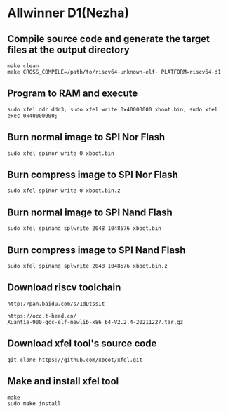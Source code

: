 # Allwinner D1(Nezha)

## Compile source code and generate the target files at the output directory
```shell
make clean
make CROSS_COMPILE=/path/to/riscv64-unknown-elf- PLATFORM=riscv64-d1
```

## Program to RAM and execute
```shell
sudo xfel ddr ddr3; sudo xfel write 0x40000000 xboot.bin; sudo xfel exec 0x40000000;
```

## Burn normal image to SPI Nor Flash
```shell
sudo xfel spinor write 0 xboot.bin
```

## Burn compress image to SPI Nor Flash
```shell
sudo xfel spinor write 0 xboot.bin.z
```

## Burn normal image to SPI Nand Flash
```shell
sudo xfel spinand splwrite 2048 1048576 xboot.bin
```

## Burn compress image to SPI Nand Flash
```shell
sudo xfel spinand splwrite 2048 1048576 xboot.bin.z
```

## Download riscv toolchain
```shell
http://pan.baidu.com/s/1dDtssIt

```
```
https://occ.t-head.cn/
Xuantie-900-gcc-elf-newlib-x86_64-V2.2.4-20211227.tar.gz
```

## Download xfel tool's source code
```shell
git clone https://github.com/xboot/xfel.git
```

## Make and install xfel tool
```shell
make
sudo make install
```

